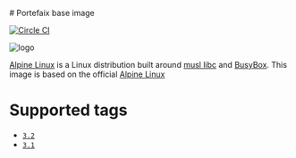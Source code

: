 # Portefaix base image

[![Circle CI](https://circleci.com/gh/portefaix/docker-base.svg?style=svg)](https://circleci.com/gh/portefaix/docker-base)

![logo](http://pkgs.alpinelinux.org/assets/alpinelinux-logo.svg)

[Alpine Linux][] is a Linux distribution built around [musl libc][] and [BusyBox][].
This image is based on the official [Alpine Linux](https://registry.hub.docker.com/_/alpine/)

# Supported tags

-	[`3.2`](https://github.com/portefaix/docker-base/tree/master/3.2)
-	[`3.1`](https://github.com/portefaix/ocker-basee/tree/master/3.1)


[Alpine Linux]: http://www.alpinelinux.org
[musl libc]: http://www.musl-libc.org
[BusyBox]: http://www.busybox.net

